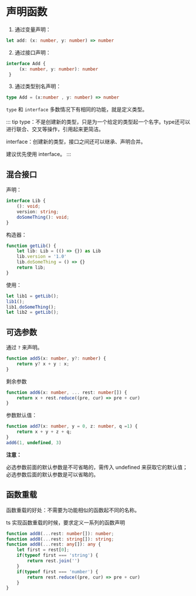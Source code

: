 # 声明函数

1. 通过变量声明：

```typescript
let add: (x: number, y: number) => number
```

2. 通过接口声明：

```typescript
interface Add {
     (x: number, y: number): number
 }
```

3. 通过类型别名声明：

```typescript
type Add = (x:number , y: number) => number
```

`type` 和 `interface` 多数情况下有相同的功能，就是定义类型。

::: tip
type：不是创建新的类型，只是为一个给定的类型起一个名字。type还可以进行联合、交叉等操作，引用起来更简洁。

interface：创建新的类型，接口之间还可以继承、声明合并。

建议优先使用 interface。
:::

## 混合接口

声明：
```typescript
interface Lib {
    (): void;
    version: string;
    doSomeThing(): void;
}
```

构造器：

```typescript
function getLib() {
    let lib: Lib = (() => {}) as Lib
    lib.version = '1.0'
    lib.doSomeThing = () => {}
    return lib;
}
```

使用：

```typescript
let lib1 = getLib();
lib1();
lib1.doSomeThing();
let lib2 = getLib();
```

## 可选参数

通过 `?` 来声明。

```typescript
function add5(x: number, y?: number) {
    return y? x + y : x;
}
```

剩余参数

```typescript
function add6(x: number, ... rest: number[]) {
    return x + rest.reduce((pre, cur) => pre + cur) 
}
```

参数默认值：

```typescript
function add7(x: number, y = 0, z: number, q =1) {
    return x + y + z + q;
}
add6(1, undefined, 3)
```

**注意：**

必选参数前面的默认参数是不可省略的，需传入 undefined 来获取它的默认值；
必选参数后面的默认参数是可以省略的。

## 函数重载

函数重载的好处：不需要为功能相似的函数起不同的名称。

ts 实现函数重载的时候，要求定义一系列的函数声明

```typescript
function add8(...rest: number[]): number;
function add8(...rest: string[]): string;
function add8(...rest: any[]): any {
    let first = rest[0];
    if(typeof first === 'string') {
        return rest.join('')
    }
    if(typeof first === 'number') {
        return rest.reduce((pre, cur) => pre + cur)
    }
}
```
